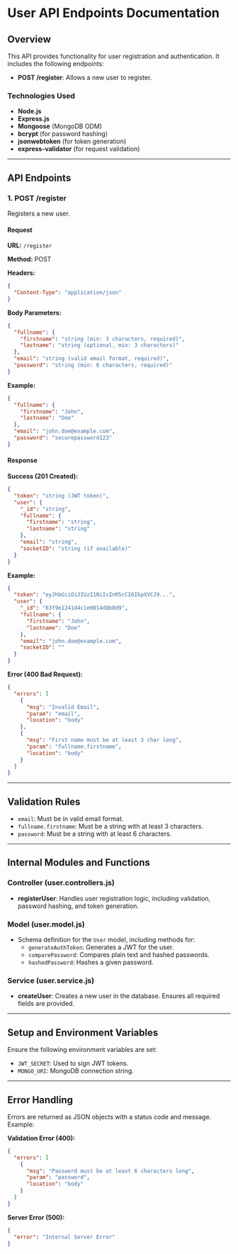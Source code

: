 # User API Endpoints Documentation

## Overview

This API provides functionality for user registration and authentication. It includes the following endpoints:

- **POST /register**: Allows a new user to register.

### Technologies Used

- **Node.js**
- **Express.js**
- **Mongoose** (MongoDB ODM)
- **bcrypt** (for password hashing)
- **jsonwebtoken** (for token generation)
- **express-validator** (for request validation)

---

## API Endpoints

### 1. **POST /register**

Registers a new user.

#### **Request**

**URL:** `/register`

**Method:** POST

**Headers:**

```json
{
  "Content-Type": "application/json"
}
```

**Body Parameters:**

```json
{
  "fullname": {
    "firstname": "string (min: 3 characters, required)",
    "lastname": "string (optional, min: 3 characters)"
  },
  "email": "string (valid email format, required)",
  "password": "string (min: 6 characters, required)"
}
```

**Example:**

```json
{
  "fullname": {
    "firstname": "John",
    "lastname": "Doe"
  },
  "email": "john.doe@example.com",
  "password": "securepassword123"
}
```

#### **Response**

**Success (201 Created):**

```json
{
  "token": "string (JWT token)",
  "user": {
    "_id": "string",
    "fullname": {
      "firstname": "string",
      "lastname": "string"
    },
    "email": "string",
    "socketID": "string (if available)"
  }
}
```

**Example:**

```json
{
  "token": "eyJhbGciOiJIUzI1NiIsInR5cCI6IkpXVCJ9...",
  "user": {
    "_id": "63f9e1241d4c1e0014d8b0d9",
    "fullname": {
      "firstname": "John",
      "lastname": "Doe"
    },
    "email": "john.doe@example.com",
    "socketID": ""
  }
}
```

**Error (400 Bad Request):**

```json
{
  "errors": [
    {
      "msg": "Invalid Email",
      "param": "email",
      "location": "body"
    },
    {
      "msg": "First name must be at least 3 char long",
      "param": "fullname.firstname",
      "location": "body"
    }
  ]
}
```

---

## Validation Rules

- `email`: Must be in valid email format.
- `fullname.firstname`: Must be a string with at least 3 characters.
- `password`: Must be a string with at least 6 characters.

---

## Internal Modules and Functions

### **Controller (user.controllers.js)**

- **registerUser**: Handles user registration logic, including validation, password hashing, and token generation.

### **Model (user.model.js)**

- Schema definition for the `User` model, including methods for:
  - `generateAuthToken`: Generates a JWT for the user.
  - `comparePassword`: Compares plain text and hashed passwords.
  - `hashedPassword`: Hashes a given password.

### **Service (user.service.js)**

- **createUser**: Creates a new user in the database. Ensures all required fields are provided.

---

## Setup and Environment Variables

Ensure the following environment variables are set:

- `JWT_SECRET`: Used to sign JWT tokens.
- `MONGO_URI`: MongoDB connection string.

---

## Error Handling

Errors are returned as JSON objects with a status code and message. Example:

**Validation Error (400):**

```json
{
  "errors": [
    {
      "msg": "Password must be at least 6 characters long",
      "param": "password",
      "location": "body"
    }
  ]
}
```

**Server Error (500):**

```json
{
  "error": "Internal Server Error"
}
```
